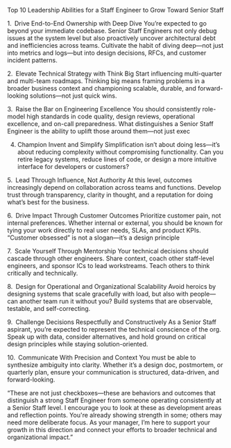 

Top 10 Leadership Abilities for a Staff Engineer to Grow Toward Senior Staff

1. Drive End-to-End Ownership with Deep Dive
You’re expected to go beyond your immediate codebase. Senior Staff Engineers not only debug issues at the system level but also proactively uncover architectural debt 
and inefficiencies across teams. Cultivate the habit of diving deep—not just into metrics and logs—but into design decisions, RFCs, and customer incident patterns.

2. Elevate Technical Strategy with Think Big
Start influencing multi-quarter and multi-team roadmaps. Thinking big means framing problems in a broader business context and championing scalable, durable, and 
forward-looking solutions—not just quick wins.

3. Raise the Bar on Engineering Excellence
You should consistently role-model high standards in code quality, design reviews, operational excellence, and on-call preparedness. What distinguishes a Senior 
Staff Engineer 
is the ability to uplift those around them—not just exec

4. Champion Invent and Simplify
Simplification isn’t about doing less—it’s about reducing complexity without compromising functionality. Can you retire legacy systems, reduce lines of code, or design
a more 
intuitive interface for developers or customers?

5. Lead Through Influence, Not Authority
At this level, outcomes increasingly depend on collaboration across teams and functions. Develop trust through transparency, clarity in thought, and a reputation for doing 
what’s best for the business.

6. Drive Impact Through Customer Outcomes
Prioritize customer pain, not internal preferences. Whether internal or external, you should be known for tying your work directly to real user needs, SLAs, and 
product KPIs. “Customer obsessed” is not a slogan—it’s a design principle

7. Scale Yourself Through Mentorship
Your technical decisions should cascade through other engineers. Share context, coach other staff-level engineers, and sponsor ICs to lead workstreams. 
Teach others to think critically and technically.

8. Design for Operational and Organizational Scalability
Avoid heroics by designing systems that scale gracefully with load, but also with people—can another team run it without you? Build systems that are 
observable, testable, and self-correcting.

9. Challenge Decisions Respectfully and Constructively
As a Senior Staff aspirant, you’re expected to represent the technical conscience of the org. Speak up with data, consider alternatives, and hold ground on critical 
design principles while staying solution-oriented.

10. Communicate With Precision and Context
You must be able to synthesize ambiguity into clarity. Whether it’s a design doc, postmortem, or quarterly plan, ensure your communication is structured, 
data-driven, and forward-looking.

“These are not just checkboxes—these are behaviors and outcomes that distinguish a strong Staff Engineer from someone operating consistently at a Senior Staff level. 
I encourage you to look at these as development areas and reflection points. You're already showing strength in some; others may need more deliberate focus.
As your manager, I’m here to support your growth in this direction and connect your efforts to broader technical and organizational impact.”

